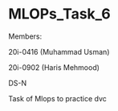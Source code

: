 # MLOPs_Task_6

Members:

20i-0416 (Muhammad Usman)

20i-0902 (Haris Mehmood)

DS-N
 
Task of Mlops to practice dvc
